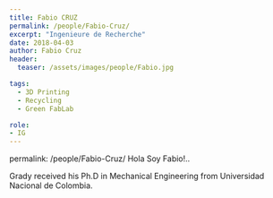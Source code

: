 ```yaml
---
title: Fabio CRUZ
permalink: /people/Fabio-Cruz/
excerpt: "Ingenieure de Recherche"
date: 2018-04-03
author: Fabio Cruz
header:
  teaser: /assets/images/people/Fabio.jpg

tags:
  - 3D Printing
  - Recycling
  - Green FabLab

role:
- IG
---
```



permalink: /people/Fabio-Cruz/
Hola Soy Fabio!..

Grady received his Ph.D in Mechanical Engineering from Universidad Nacional de Colombia.

